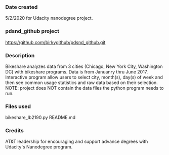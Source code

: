 ### Date created
5/2/2020 for Udacity nanodegree project.

### pdsnd_github project
https://github.com/birkygithub/pdsnd_github.git 

### Description
Bikeshare analyzes data from 3 cities (Chicago, New York City, Washington DC) with bikeshare programs.  Data is from Januanry thru June 2017.  
Interactive program allow users to select city, month(s), day(s) of week and then see common usage statistics and raw data based on their selection.
NOTE: project does NOT contain the data files the python program needs to run.

### Files used
bikeshare_lb2190.py
README.md

### Credits
AT&T leadership for encouraging and support advance degrees with Udacity's Nanodegree program.

